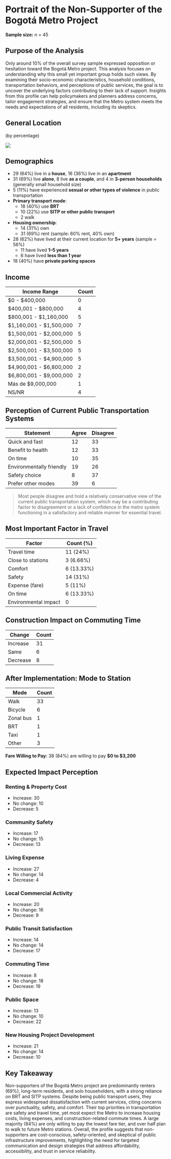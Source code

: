 # Portrait of the Non-Supporter of the Bogotá Metro Project

**Sample size:** n = 45

## Purpose of the Analysis

Only around 10% of the overall survey sample expressed opposition or hesitation toward the Bogotá Metro project. This analysis focuses on understanding why this small yet important group holds such views. By examining their socio-economic characteristics, household conditions, transportation behaviors, and perceptions of public services, the goal is to uncover the underlying factors contributing to their lack of support. Insights from this profile can help policymakers and planners address concerns, tailor engagement strategies, and ensure that the Metro system meets the needs and expectations of all residents, including its skeptics.

## General Location
(by percentage)

![](../output/Layout.jpg)


## Demographics

- 29 (64%) live in a **house**, 16 (36%) live in an **apartment**
- 31 (69%) live **alone**, 8 live **as a couple**, and 4 in **3-person households** (generally small household size)
- 5 (11%) have experienced **sexual or other types of violence** in public transportation
- **Primary transport mode**:
  - 18 (40%) use **BRT**
  - 10 (22%) use **SITP or other public transport**
  - 2 walk
- **Housing ownership**:
  - 14 (31%) own
  - 31 (69%) rent (sample: 60% rent, 40% own)
- 28 (62%) have lived at their current location for **5+ years** (sample = 56%)
  - 11 have lived **1–5 years**
  - 6 have lived **less than 1 year**
- 18 (40%) have **private parking spaces**


## Income

| Income Range                  | Count |
|------------------------------|-------|
| $0 - $400,000                | 0     |
| $400,001 - $800,000          | 4     |
| $800,001 - $1,160,000        | 5     |
| $1,160,001 - $1,500,000      | 7     |
| $1,500,001 - $2,000,000      | 5     |
| $2,000,001 - $2,500,000      | 5     |
| $2,500,001 - $3,500,000      | 5     |
| $3,500,001 - $4,900,000      | 5     |
| $4,900,001 - $6,800,000      | 2     |
| $6,800,001 - $9,000,000      | 2     |
| Más de $9,000,000            | 1     |
| NS/NR                        | 4     |


## Perception of Current Public Transportation Systems

| Statement              | Agree | Disagree |
|------------------------|-------|----------|
| Quick and fast         | 12    | 33       |
| Benefit to health      | 12    | 33       |
| On time                | 10    | 35       |
| Environmentally friendly | 19  | 26       |
| Safety choice          | 8     | 37       |
| Prefer other modes     | 39    | 6        |

> Most people disagree and hold a relatively conservative view of the current public transportation system, which may be a contributing factor to disagreement or a lack of confidence in the metro system functioning in a satisfactory and reliable manner for essential travel.


## Most Important Factor in Travel

| Factor              | Count (%)     |
|---------------------|---------------|
| Travel time         | 11 (24%)      |
| Close to stations   | 3 (6.66%)     |
| Comfort             | 6 (13.33%)    |
| Safety              | 14 (31%)      |
| Expense (fare)      | 5 (11%)       |
| On time             | 6 (13.33%)    |
| Environmental impact| 0             |


## Construction Impact on Commuting Time

| Change    | Count |
|-----------|-------|
| Increase  | 31    |
| Same      | 6     |
| Decrease  | 8     |


## After Implementation: Mode to Station

| Mode     | Count |
|----------|-------|
| Walk     | 33    |
| Bicycle  | 6     |
| Zonal bus| 1     |
| BRT      | 1     |
| Taxi     | 1     |
| Other    | 3     |

**Fare Willing to Pay:**
38 (84%) are willing to pay **$0 to $3,200**


## Expected Impact Perception

### Renting & Property Cost
- Increase: 30
- No change: 10
- Decrease: 5

### Community Safety
- Increase: 17
- No change: 15
- Decrease: 13

### Living Expense
- Increase: 27
- No change: 14
- Decrease: 4

### Local Commercial Activity
- Increase: 20
- No change: 16
- Decrease: 9

### Public Transit Satisfaction
- Increase: 14
- No change: 14
- Decrease: 17

### Commuting Time
- Increase: 8
- No change: 18
- Decrease: 19

### Public Space
- Increase: 13
- No change: 10
- Decrease: 22

### New Housing Project Development
- Increase: 21
- No change: 14
- Decrease: 10

## Key Takeaway

Non-supporters of the Bogotá Metro project are predominantly renters (69%), long-term residents, and solo householders, with a strong reliance on BRT and SITP systems. Despite being public transport users, they express widespread dissatisfaction with current services, citing concerns over punctuality, safety, and comfort. Their top priorities in transportation are safety and travel time, yet most expect the Metro to increase housing costs, living expenses, and construction-related commute times. A large majority (84%) are only willing to pay the lowest fare tier, and over half plan to walk to future Metro stations. Overall, the profile suggests that non-supporters are cost-conscious, safety-oriented, and skeptical of public infrastructure improvements, highlighting the need for targeted communication and design strategies that address affordability, accessibility, and trust in service reliability.
